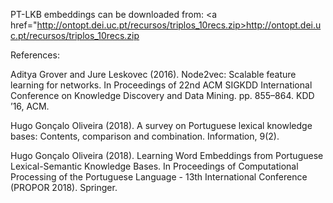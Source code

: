 PT-LKB embeddings can be downloaded from: <a href="http://ontopt.dei.uc.pt/recursos/triplos_10recs.zip>http://ontopt.dei.uc.pt/recursos/triplos_10recs.zip</a>

References:

Aditya Grover and Jure Leskovec (2016). Node2vec: Scalable feature learning for networks. In Proceedings of 22nd ACM SIGKDD International Conference on Knowledge Discovery and Data Mining. pp. 855–864. KDD ’16, ACM.

Hugo Gonçalo Oliveira (2018). A survey on Portuguese lexical knowledge bases: Contents, comparison and combination. Information, 9(2).

Hugo Gonçalo Oliveira (2018). Learning Word Embeddings from Portuguese Lexical-Semantic Knowledge Bases. In Proceedings of Computational Processing of the Portuguese Language - 13th International Conference (PROPOR 2018). Springer.
